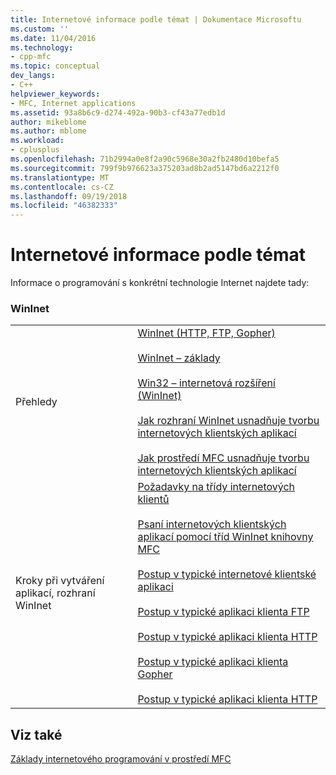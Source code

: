 ```yaml
---
title: Internetové informace podle témat | Dokumentace Microsoftu
ms.custom: ''
ms.date: 11/04/2016
ms.technology:
- cpp-mfc
ms.topic: conceptual
dev_langs:
- C++
helpviewer_keywords:
- MFC, Internet applications
ms.assetid: 93a8b6c9-d274-492a-90b3-cf43a77edb1d
author: mikeblome
ms.author: mblome
ms.workload:
- cplusplus
ms.openlocfilehash: 71b2994a0e8f2a90c5968e30a2fb2480d10befa5
ms.sourcegitcommit: 799f9b976623a375203ad8b2ad5147bd6a2212f0
ms.translationtype: MT
ms.contentlocale: cs-CZ
ms.lasthandoff: 09/19/2018
ms.locfileid: "46382333"
---
```

# <a name="internet-information-by-topic"></a>Internetové informace podle témat

Informace o programování s konkrétní technologie Internet najdete tady:

### <a name="wininet"></a>WinInet

|||
|-|-|
|Přehledy|[WinInet (HTTP, FTP, Gopher)](../mfc/win32-internet-extensions-wininet.md)<br /><br /> [WinInet – základy](../mfc/wininet-basics.md)<br /><br /> [Win32 – internetová rozšíření (WinInet)](../mfc/win32-internet-extensions-wininet.md)<br /><br /> [Jak rozhraní WinInet usnadňuje tvorbu internetových klientských aplikací](../mfc/how-wininet-makes-it-easier-to-create-internet-client-applications.md)<br /><br /> [Jak prostředí MFC usnadňuje tvorbu internetových klientských aplikací](../mfc/how-mfc-makes-it-easier-to-create-internet-client-applications.md)|
|Kroky při vytváření aplikací, rozhraní WinInet|[Požadavky na třídy internetových klientů](../mfc/prerequisites-for-internet-client-classes.md)<br /><br /> [Psaní internetových klientských aplikací pomocí tříd WinInet knihovny MFC](../mfc/writing-an-internet-client-application-using-mfc-wininet-classes.md)<br /><br /> [Postup v typické internetové klientské aplikaci](../mfc/steps-in-a-typical-internet-client-application.md)<br /><br /> [Postup v typické aplikaci klienta FTP](../mfc/steps-in-a-typical-ftp-client-application.md)<br /><br /> [Postup v typické aplikaci klienta HTTP](../mfc/steps-in-a-typical-http-client-application.md)<br /><br /> [Postup v typické aplikaci klienta Gopher](../mfc/steps-in-a-typical-gopher-client-application.md)<br /><br /> [Postup v typické aplikaci klienta HTTP](../mfc/steps-in-a-typical-http-client-application.md)|

## <a name="see-also"></a>Viz také

[Základy internetového programování v prostředí MFC](../mfc/mfc-internet-programming-basics.md)

